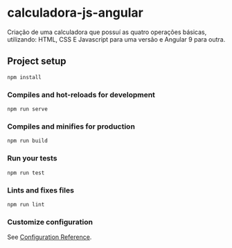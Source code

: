 # calculadora-js-angular

Criação de uma calculadora que possuí as quatro operações básicas, utilizando: HTML, CSS E Javascript para uma versão
e Angular 9 para outra.

## Project setup
```
npm install
```

### Compiles and hot-reloads for development
```
npm run serve
```

### Compiles and minifies for production
```
npm run build
```

### Run your tests
```
npm run test
```

### Lints and fixes files
```
npm run lint
```

### Customize configuration
See [Configuration Reference](https://cli.vuejs.org/config/).
